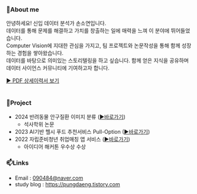 ### 👋About me

안녕하세요!
신입 데이터 분석가 손소연입니다.<br>
데이터를 통해 문제를 해결하고 가치를 창출하는 일에 매력을 느껴 이 분야에 뛰어들었습니다.<br>
Computer Vision에 지대한 관심을 가지고, 팀 프로젝트와 논문작성을 통해 함께 성장하는 경험을 쌓아왔습니다.<br>
데이터를 바탕으로 의미있는 스토리텔링을 하고 싶습니다. 함께 얻은 지식을 공유하며 데이터 사이언스 커뮤니티에 기여하고자 합니다.<br>

[▶ PDF 상세이력서 보기](https://nbviewer.org/github/eeuuais/eeuuais/blob/main/%ED%8F%AC%ED%8A%B8%ED%8F%B4%EB%A6%AC%EC%98%A4%28%EC%86%90%EC%86%8C%EC%97%B0%29.pdf)<br><br>

### 🌱Project
- 2024 반려동물 안구질환 이미지 분류 ([▶바로가기](https://github.com/eeuuais/project-animaleye-class))
    - 석사학위 논문
- 2023 AI기반 헬시 푸드 추천서비스 Pull-Option ([▶바로가기](https://github.com/eeuuais/project-pulloption-recommendation))
- 2022 자립준비청년 취업매칭 앱 서비스 ([▶바로가기](https://github.com/eeuuais/idea-dongbanjob))
    - 아이디어 해커톤 우수상 수상<br>

### 📫Links
- Email : 090484@naver.com
- study blog : https://pungdaeng.tistory.com
